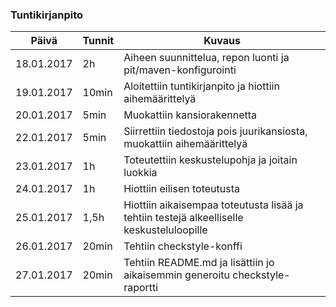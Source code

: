 ### Tuntikirjanpito
Päivä | Tunnit | Kuvaus
--------------- | ----- | ------
18.01.2017 | 2h | Aiheen suunnittelua, repon luonti ja pit/maven-konfigurointi
19.01.2017 | 10min | Aloitettiin tuntikirjanpito ja hiottiin aihemäärittelyä
20.01.2017 | 5min | Muokattiin kansiorakennetta
22.01.2017 | 5min | Siirrettiin tiedostoja pois juurikansiosta, muokattiin aihemäärittelyä
23.01.2017 | 1h | Toteutettiin keskustelupohja ja joitain luokkia
24.01.2017 | 1h | Hiottiin eilisen toteutusta
25.01.2017 | 1,5h | Hiottiin aikaisempaa toteutusta lisää ja tehtiin testejä alkeelliselle keskusteluloopille
26.01.2017 | 20min | Tehtiin checkstyle-konffi
27.01.2017 | 20min | Tehtiin README.md ja lisättiin jo aikaisemmin generoitu checkstyle-raportti
